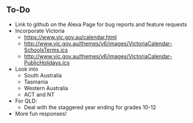 ## To-Do
* Link to github on the Alexa Page for bug reports and feature requests
* Incorporate Victoria
  * https://www.vic.gov.au/calendar.html
  * http://www.vic.gov.au/themes/v6/images/VictoriaCalendar-SchoolsTerms.ics
  * http://www.vic.gov.au/themes/v6/images/VictoriaCalendar-PublicHolidays.ics
* Look into
  * South Australia
  * Tasmania
  * Western Australia
  * ACT and NT
* For QLD:
  * Deal with the staggered year ending for grades 10-12
* More fun responses!
